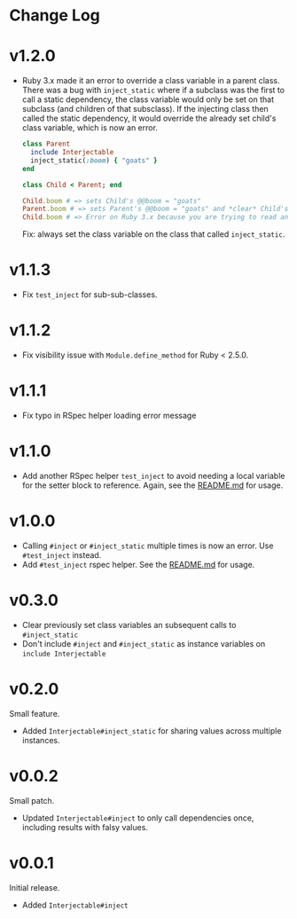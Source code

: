 # Change Log

# v1.2.0

- Ruby 3.x made it an error to override a class variable in a parent class. There was a bug with `inject_static` where
  if a subclass was the first to call a static dependency, the class variable would only be set on that subclass (and
  children of that subsclass). If the injecting class then called the static dependency, it would override the already
  set child's class variable, which is now an error.

  ```ruby
  class Parent
    include Interjectable
    inject_static(:boom) { "goats" }
  end

  class Child < Parent; end

  Child.boom # => sets Child's @@boom = "goats"
  Parent.boom # => sets Parent's @@boom = "goats" and *clear* Child's @@boom.
  Child.boom # => Error on Ruby 3.x because you are trying to read an overriden class variable.
  ```
    
  Fix: always set the class variable on the class that called `inject_static`.

# v1.1.3

- Fix `test_inject` for sub-sub-classes.

# v1.1.2

- Fix visibility issue with `Module.define_method` for Ruby < 2.5.0.

# v1.1.1

- Fix typo in RSpec helper loading error message

# v1.1.0

- Add another RSpec helper `test_inject` to avoid needing a local variable for
  the setter block to reference. Again, see the [README.md](README.md) for
  usage.

# v1.0.0

- Calling `#inject` or `#inject_static` multiple times is now an error. Use
  `#test_inject` instead.
- Add `#test_inject` rspec helper. See the [README.md](README.md) for usage.

# v0.3.0

- Clear previously set class variables an subsequent calls to `#inject_static`
- Don't include `#inject` and `#inject_static` as instance variables on `include Interjectable`

# v0.2.0

Small feature.

- Added `Interjectable#inject_static` for sharing values across multiple
  instances.

# v0.0.2

Small patch.

- Updated `Interjectable#inject` to only call dependencies once, including
  results with falsy values.

# v0.0.1

Initial release.

- Added `Interjectable#inject`
